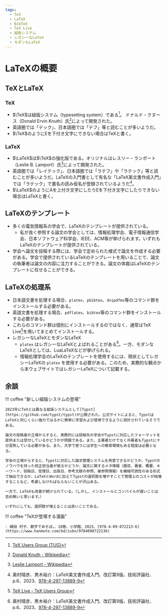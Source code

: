 ```yaml
---
tags:
  - TeX
  - LaTeX
  - BibTeX
  - TeX Live
  - 組版システム
  - レガシーなLaTeX
  - モダンなLaTeX
---
```


# LaTeXの概要

## TeXとLaTeX

### TeX

- $\TeX$は組版システム（typesetting system）である[^1]。 ドナルド・クヌース（Donald Ervin Knuth）氏[^2]によって開発された。
- 英語圏では「テック」、日本語圏では「テフ」等と読むことが多いようだ。
- $\TeX$のようにEを下付き文字にできない場合はTeXと書く。

[^1]: [TeX Users Group (TUG)](https://tug.org/)
[^2]: [Donald Knuth - Wikipedia](https://en.wikipedia.org/wiki/Donald_Knuth)

### LaTeX

- $\LaTeX$は$\TeX$の強化版である。オリジナルはレスリー・ランポート（Leslie B. Lamport）氏[^3]によって開発された。
- 英語圏では「レイテック」、日本語圏では「ラテフ」や「ラテック」等と読むことが多いようだ。LaTeXの入門書として有名な「LaTeX美文書作成入門」では「ラテック」で書名の読み仮名が登録されているようだ[^5]。
- $\LaTeX$のようにAを上付き文字にしたりEを下付き文字にしたりできない場合はLaTeXと書く。

[^3]: [Leslie Lamport - Wikipedia](https://en.wikipedia.org/wiki/Leslie_Lamport)

## LaTeXのテンプレート

- 多くの電気情報系の学会で、LaTeXのテンプレートが提供されている。
    - 私が良く参照する論文の学会としては、情報処理学会、電子情報通信学会、日本ソフトウェア科学会、IEEE、ACM等が挙げられます。いずれもLaTeXのテンプレートが提供されている。
- 学会へ論文を投稿する際には、学会で定められた様式で論文を作成する必要がある。学会で提供されているLaTeXのテンプレートを用いることで、論文の執筆者は論文の内容に注力することができる。論文の体裁はLaTeXのテンプレートに任せることができる。

## LaTeXの処理系

- 日本語文書を処理する場合、`platex`、`pbibtex`、`dvipdfmx`等のコマンド群をインストールする必要がある。
- 英語文書を処理する場合、`pdflatex`、`bibtex`等のコマンド群をインストールする必要がある。
- これらのコマンド群は個別にインストールするのではなく、通常はTeX Live[^4]を用いてまとめてインストールする。
- レガシーなLaTeXとモダンなLaTeX
    - `platex` はレガシーなLaTeXとよばれることがある[^5]。一方、モダンなLaTeXとしては、LuaLaTeXなどが挙げられる。
    - 情報処理学会のLaTeXのテンプレートを使用するには、現状としてレガシーLaTeXの `platex` を使用する必要がある。このため、実務的な観点から本ウェブサイトではレガシーLaTeXについて記載する。

[^4]: [TeX Live - TeX Users Group](https://www.tug.org/texlive/)
[^5]: 奥村晴彦、黒木裕介：LaTeX美文書作成入門、改訂第9版、技術評論社、p.6、2023、[978-4-297-13889-9](https://www.hanmoto.com/bd/isbn/9784297138899)

## 余談

!!! coffee "新しい組版システムの登場"

    2023年にTeXとは異なる組版システムとして[Typst](https://github.com/typst/typst)が公開された。公式サイトによると、TypstはLaTeXと同じくらい強力ではるかに簡単に学習および使用できるように設計されているそうである。

    論文の投稿者の立場からすると、実務的には投稿先の学会がTypstに対応したフォーマットを提供または受付しているかどうかが問題である。また、主著者だけでなく共著者もTypstに十分習熟している必要がある。また、大学で使うには学生への教育環境もある程度は必要となる。
    
    学会の立場からすると、Typstに対応した論文管理システムを用意できるかどうか、Typstのノウハウを持った校正担当者が居るかどうか、論文に関するメタ情報（題目、著者、概要、キーワード、投稿日、受理日、出版日、参考文献の参照、被参照情報）を機械可読性のある形式で抽出できるか、LaTeXとWordに加えてTypstの選択肢を増やすことで管理上のコストが純増することなど、考慮しなければならないことが沢山ある。

    一方で、LaTeXも改善が続けられている。（しかし、インストールとコンパイルが遅いことは否め無いと思います。）
    
    いずれにしても、選択肢が増えることは良いことである。

!!! coffee "TeXが登場する漫画"

    - 絹田 村子、数字であそぼ。、10巻、小学館、2023、[978-4-09-872213-6](https://www.hanmoto.com/bd/isbn/9784098722136)
    